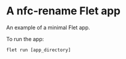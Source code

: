 # A nfc-rename Flet app

An example of a minimal Flet app.

To run the app:

```
flet run [app_directory]
```